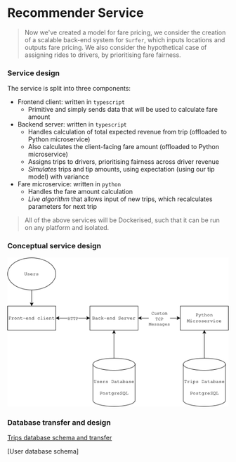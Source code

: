 # Recommender Service

> Now we've created a model for fare pricing, we consider the creation of a scalable back-end system for `Surfer`, which inputs locations and outputs fare pricing.
> We also consider the hypothetical case of assigning rides to drivers, by prioritising fare fairness.

### Service design

The service is split into three components:
- Frontend client: written in `typescript`
  - Primitive and simply sends data that will be used to calculate fare amount
- Backend server: written in `typescript`
  - Handles calculation of total expected revenue from trip (offloaded to Python microservice)
  - Also calculates the client-facing fare amount (offloaded to Python microservice)
  - Assigns trips to drivers, prioritising fairness across driver revenue
  - *Simulates* trips and tip amounts, using expectation  (using our tip model) with variance
- Fare microservice: written in `python`
  - Handles the fare amount calculation
  - *Live algorithm* that allows input of new trips, which recalculates parameters for next trip

> All of the above services will be Dockerised, such that it can be run on any platform and isolated.

### Conceptual service design

![](./client/static/taxis-and-ubers-service.png)

### Database transfer and design

[Trips database schema and transfer](../research/parquet_to_sql.ipynb)

[User database schema]